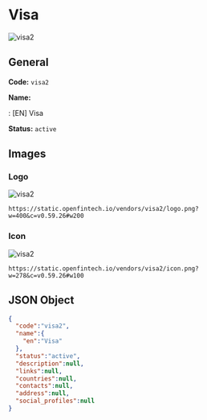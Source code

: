 
# Visa 
![visa2](https://static.openfintech.io/vendors/visa2/logo.png?w=400&c=v0.59.26#w200)  

## General 
 
**Code:** `visa2` 
 
**Name:** 
 
:	[EN] Visa 
 
**Status:** `active` 
 

## Images 

### Logo 
 
![visa2](https://static.openfintech.io/vendors/visa2/logo.png?w=400&c=v0.59.26#w200)  

```
https://static.openfintech.io/vendors/visa2/logo.png?w=400&c=v0.59.26#w200
```  

### Icon 
 
![visa2](https://static.openfintech.io/vendors/visa2/icon.png?w=278&c=v0.59.26#w100)  

```
https://static.openfintech.io/vendors/visa2/icon.png?w=278&c=v0.59.26#w100
```  

## JSON Object 

```json
{
  "code":"visa2",
  "name":{
    "en":"Visa"
  },
  "status":"active",
  "description":null,
  "links":null,
  "countries":null,
  "contacts":null,
  "address":null,
  "social_profiles":null
}
```  
